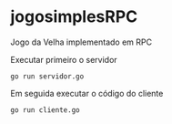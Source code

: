 # jogosimplesRPC
Jogo da Velha implementado em RPC

Executar primeiro o servidor 

```
go run servidor.go

```

Em seguida executar o código do cliente 

```
go run cliente.go

```
